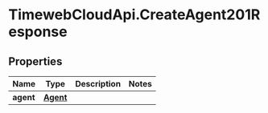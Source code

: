# TimewebCloudApi.CreateAgent201Response

## Properties

Name | Type | Description | Notes
------------ | ------------- | ------------- | -------------
**agent** | [**Agent**](Agent.md) |  | 


